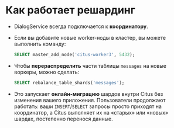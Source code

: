 # Как работает решардинг

- DialogService всегда подключается к **координатору**.
- Если вы добавите новые worker-ноды в кластер, вы можете выполнить команду:

  ```sql
  SELECT master_add_node('citus-worker3', 5432);
  ```

- Чтобы **перераспределить** части таблицы `messages` на новые воркеры, можно сделать:

  ```sql
  SELECT rebalance_table_shards('messages');
  ```

- Это запускает **онлайн-миграцию** шардов внутри Citus без изменения вашего приложения. Пользователи продолжают работать: ваши `INSERT`/`SELECT` запросы просто приходят на координатор, а Citus выполняет их на «старых» или «новых» шардах, постепенно перенося данные.